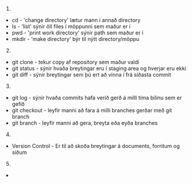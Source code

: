 1.
 - cd - 'change directory' lætur mann í annað directory
 - ls - 'list' sýnir öll files í möppunni sem maður er í
 - pwd - 'print work directory' sýnir path sem maður er í 
 - mkdir - 'make directory' býr til nýtt directory/möppu
2.
 - git clone - tekur copy af repository sem maður valdi
 - git status - sýnir hvaða breytingar eru í staging area og hverjar eru ekki
 - git diff - sýnir breytingar sem þú ert að vinna í frá síðasta commit
3. 
 - git log - sýnir hvaða commits hafa verið gerð á milli tíma bilinu sem er gefið 
 - git checkout - leyfir manni að fara á milli branches gerðar með git branch
 - git branch - leyfir manni að gera, breyta eða eyða branches
4.
 - Version Control - Er til að skoða breytingar á documents, forritum og síðum
5. 
 - 
